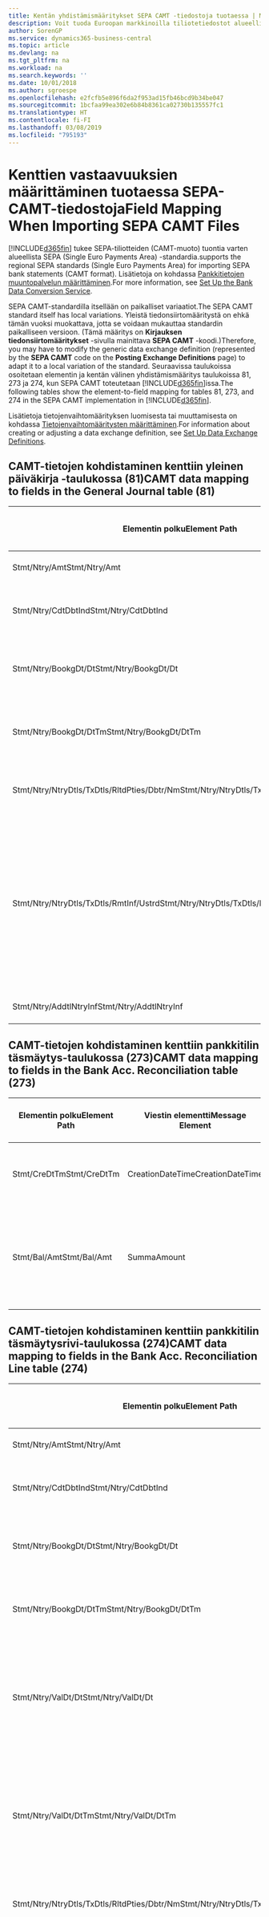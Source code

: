 ```yaml
---
title: Kentän yhdistämismääritykset SEPA CAMT -tiedostoja tuotaessa | Microsoft Docs
description: Voit tuoda Euroopan markkinoilla tiliotetiedostot alueellisen SEPA (Single Euro Payments Area) -standardin mukaisessa muodossa.
author: SorenGP
ms.service: dynamics365-business-central
ms.topic: article
ms.devlang: na
ms.tgt_pltfrm: na
ms.workload: na
ms.search.keywords: ''
ms.date: 10/01/2018
ms.author: sgroespe
ms.openlocfilehash: e2fcfb5e896f6da2f953ad15fb46bcd9b34be047
ms.sourcegitcommit: 1bcfaa99ea302e6b84b8361ca02730b135557fc1
ms.translationtype: HT
ms.contentlocale: fi-FI
ms.lasthandoff: 03/08/2019
ms.locfileid: "795193"
---
```

# <a name="field-mapping-when-importing-sepa-camt-files"></a><span data-ttu-id="a2948-103">Kenttien vastaavuuksien määrittäminen tuotaessa SEPA-CAMT-tiedostoja</span><span class="sxs-lookup"><span data-stu-id="a2948-103">Field Mapping When Importing SEPA CAMT Files</span></span>
[!INCLUDE[d365fin](includes/d365fin_md.md)] <span data-ttu-id="a2948-104">tukee SEPA-tiliotteiden (CAMT-muoto) tuontia varten alueellista SEPA (Single Euro Payments Area) -standardia.</span><span class="sxs-lookup"><span data-stu-id="a2948-104">supports the regional SEPA standards (Single Euro Payments Area) for importing SEPA bank statements (CAMT format).</span></span> <span data-ttu-id="a2948-105">Lisätietoja on kohdassa [Pankkitietojen muuntopalvelun määrittäminen](bank-how-setup-bank-data-conversion-service.md).</span><span class="sxs-lookup"><span data-stu-id="a2948-105">For more information, see [Set Up the Bank Data Conversion Service](bank-how-setup-bank-data-conversion-service.md).</span></span>  

 <span data-ttu-id="a2948-106">SEPA CAMT-standardilla itsellään on paikalliset variaatiot.</span><span class="sxs-lookup"><span data-stu-id="a2948-106">The SEPA CAMT standard itself has local variations.</span></span> <span data-ttu-id="a2948-107">Yleistä tiedonsiirtomääritystä on ehkä tämän vuoksi muokattava, jotta se voidaan mukauttaa standardin paikalliseen versioon. (Tämä määritys on **Kirjauksen tiedonsiirtomääritykset** -sivulla mainittava **SEPA CAMT** -koodi.)</span><span class="sxs-lookup"><span data-stu-id="a2948-107">Therefore, you may have to modify the generic data exchange definition (represented by the **SEPA CAMT** code on the **Posting Exchange Definitions** page) to adapt it to a local variation of the standard.</span></span> <span data-ttu-id="a2948-108">Seuraavissa taulukoissa osoitetaan elementin ja kentän välinen yhdistämismääritys taulukoissa 81, 273 ja 274, kun SEPA CAMT toteutetaan [!INCLUDE[d365fin](includes/d365fin_md.md)]issa.</span><span class="sxs-lookup"><span data-stu-id="a2948-108">The following tables show the element-to-field mapping for tables 81, 273, and 274 in the SEPA CAMT implementation in [!INCLUDE[d365fin](includes/d365fin_md.md)].</span></span>  

 <span data-ttu-id="a2948-109">Lisätietoja tietojenvaihtomäärityksen luomisesta tai muuttamisesta on kohdassa [Tietojenvaihtomääritysten määrittäminen](across-how-to-set-up-data-exchange-definitions.md).</span><span class="sxs-lookup"><span data-stu-id="a2948-109">For information about creating or adjusting a data exchange definition, see [Set Up Data Exchange Definitions](across-how-to-set-up-data-exchange-definitions.md).</span></span>  

## <a name="camt-data-mapping-to-fields-in-the-general-journal-table-81"></a><span data-ttu-id="a2948-110">CAMT-tietojen kohdistaminen kenttiin yleinen päiväkirja -taulukossa (81)</span><span class="sxs-lookup"><span data-stu-id="a2948-110">CAMT data mapping to fields in the General Journal table (81)</span></span>  

|<span data-ttu-id="a2948-111">Elementin polku</span><span class="sxs-lookup"><span data-stu-id="a2948-111">Element Path</span></span>|<span data-ttu-id="a2948-112">Viestin elementti</span><span class="sxs-lookup"><span data-stu-id="a2948-112">Message Element</span></span>|<span data-ttu-id="a2948-113">Tietotyyppi</span><span class="sxs-lookup"><span data-stu-id="a2948-113">Data Type</span></span>|<span data-ttu-id="a2948-114">Kuvaus</span><span class="sxs-lookup"><span data-stu-id="a2948-114">Description</span></span>|<span data-ttu-id="a2948-115">Negatiivisen etumerkin tunniste</span><span class="sxs-lookup"><span data-stu-id="a2948-115">Negative-Sign Identifier</span></span>|<span data-ttu-id="a2948-116">Kentän nro</span><span class="sxs-lookup"><span data-stu-id="a2948-116">Field No.</span></span>|<span data-ttu-id="a2948-117">Kentän nimi</span><span class="sxs-lookup"><span data-stu-id="a2948-117">Field Name</span></span>|  
|------------------|---------------------|---------------|-----------------|-------------------------------|---------------|----------------|  
|<span data-ttu-id="a2948-118">Stmt/Ntry/Amt</span><span class="sxs-lookup"><span data-stu-id="a2948-118">Stmt/Ntry/Amt</span></span>|<span data-ttu-id="a2948-119">Summa</span><span class="sxs-lookup"><span data-stu-id="a2948-119">Amount</span></span>|<span data-ttu-id="a2948-120">Desimaali</span><span class="sxs-lookup"><span data-stu-id="a2948-120">Decimal</span></span>|<span data-ttu-id="a2948-121">Rahamäärä käteiskirjauksessa</span><span class="sxs-lookup"><span data-stu-id="a2948-121">The amount of money in the cash entry</span></span>||<span data-ttu-id="a2948-122">13</span><span class="sxs-lookup"><span data-stu-id="a2948-122">13</span></span>|<span data-ttu-id="a2948-123">Summa</span><span class="sxs-lookup"><span data-stu-id="a2948-123">Amount</span></span>|  
|<span data-ttu-id="a2948-124">Stmt/Ntry/CdtDbtInd</span><span class="sxs-lookup"><span data-stu-id="a2948-124">Stmt/Ntry/CdtDbtInd</span></span>|<span data-ttu-id="a2948-125">CreditDebitIndicator</span><span class="sxs-lookup"><span data-stu-id="a2948-125">CreditDebitIndicator</span></span>|<span data-ttu-id="a2948-126">Teksti</span><span class="sxs-lookup"><span data-stu-id="a2948-126">Text</span></span>|<span data-ttu-id="a2948-127">Ilmaisee, onko tapahtuma kredit- vai debet-tapahtuma</span><span class="sxs-lookup"><span data-stu-id="a2948-127">Indicates whether the entry is a credit or a debit entry</span></span>|<span data-ttu-id="a2948-128">DBIT</span><span class="sxs-lookup"><span data-stu-id="a2948-128">DBIT</span></span>|<span data-ttu-id="a2948-129">13</span><span class="sxs-lookup"><span data-stu-id="a2948-129">13</span></span>|<span data-ttu-id="a2948-130">Summa</span><span class="sxs-lookup"><span data-stu-id="a2948-130">Amount</span></span>|  
|<span data-ttu-id="a2948-131">Stmt/Ntry/BookgDt/Dt</span><span class="sxs-lookup"><span data-stu-id="a2948-131">Stmt/Ntry/BookgDt/Dt</span></span>|<span data-ttu-id="a2948-132">Pvm</span><span class="sxs-lookup"><span data-stu-id="a2948-132">Date</span></span>|<span data-ttu-id="a2948-133">Pvm</span><span class="sxs-lookup"><span data-stu-id="a2948-133">Date</span></span>|<span data-ttu-id="a2948-134">Päivämäärä, jolloin kirjaus on tiliöity tilille tilinhallinnoijan kirjoissa</span><span class="sxs-lookup"><span data-stu-id="a2948-134">The date when an entry is posted to an account on the account servicer's books</span></span>||<span data-ttu-id="a2948-135">5</span><span class="sxs-lookup"><span data-stu-id="a2948-135">5</span></span>|<span data-ttu-id="a2948-136">Kirjauspvm</span><span class="sxs-lookup"><span data-stu-id="a2948-136">Posting Date</span></span>|  
|<span data-ttu-id="a2948-137">Stmt/Ntry/BookgDt/DtTm</span><span class="sxs-lookup"><span data-stu-id="a2948-137">Stmt/Ntry/BookgDt/DtTm</span></span>|<span data-ttu-id="a2948-138">DateTime</span><span class="sxs-lookup"><span data-stu-id="a2948-138">DateTime</span></span>|<span data-ttu-id="a2948-139">DateTime</span><span class="sxs-lookup"><span data-stu-id="a2948-139">DateTime</span></span>|<span data-ttu-id="a2948-140">Päivämäärä ja aika, jolloin kirjaus on tiliöity tilille tilinhallinnoijan kirjoissa</span><span class="sxs-lookup"><span data-stu-id="a2948-140">The date and time when an entry is posted to an account on the account servicer's books</span></span>||<span data-ttu-id="a2948-141">5</span><span class="sxs-lookup"><span data-stu-id="a2948-141">5</span></span>|<span data-ttu-id="a2948-142">Kirjauspvm</span><span class="sxs-lookup"><span data-stu-id="a2948-142">Posting Date</span></span>|  
|<span data-ttu-id="a2948-143">Stmt/Ntry/NtryDtls/TxDtls/RltdPties/Dbtr/Nm</span><span class="sxs-lookup"><span data-stu-id="a2948-143">Stmt/Ntry/NtryDtls/TxDtls/RltdPties/Dbtr/Nm</span></span>|<span data-ttu-id="a2948-144">Nimi</span><span class="sxs-lookup"><span data-stu-id="a2948-144">Name</span></span>|<span data-ttu-id="a2948-145">Teksti</span><span class="sxs-lookup"><span data-stu-id="a2948-145">Text</span></span>|<span data-ttu-id="a2948-146">Osallisen nimi, joka on velkaa rahasumman (viimeiselle) perijälle</span><span class="sxs-lookup"><span data-stu-id="a2948-146">The name of the party that owes an amount of money to the (ultimate) creditor</span></span>||<span data-ttu-id="a2948-147">1221</span><span class="sxs-lookup"><span data-stu-id="a2948-147">1221</span></span>|<span data-ttu-id="a2948-148">Maksajan tiedot</span><span class="sxs-lookup"><span data-stu-id="a2948-148">Payer Information</span></span>|  
|<span data-ttu-id="a2948-149">Stmt/Ntry/NtryDtls/TxDtls/RmtInf/Ustrd</span><span class="sxs-lookup"><span data-stu-id="a2948-149">Stmt/Ntry/NtryDtls/TxDtls/RmtInf/Ustrd</span></span>|<span data-ttu-id="a2948-150">Rakenteeton</span><span class="sxs-lookup"><span data-stu-id="a2948-150">Unstructured</span></span>|<span data-ttu-id="a2948-151">Teksti</span><span class="sxs-lookup"><span data-stu-id="a2948-151">Text</span></span>|<span data-ttu-id="a2948-152">Rakenteettomassa muodossa olevat tiedot, jotka on toimitettu sen tapahtuman kohdistamiseen/täsmäytykseen nimikkeillä, jotka maksun tulisi selvittää, esimerkiksi myyntireskontrajärjestelmän kaupallisten laskujen.</span><span class="sxs-lookup"><span data-stu-id="a2948-152">Information supplied to enable the matching/reconciliation of an entry with the items that the payment is intended to settle, such as commercial invoices in an accounts-receivable system, in an unstructured form</span></span>||<span data-ttu-id="a2948-153">8</span><span class="sxs-lookup"><span data-stu-id="a2948-153">8</span></span>|<span data-ttu-id="a2948-154">Kuvaus</span><span class="sxs-lookup"><span data-stu-id="a2948-154">Description</span></span>|  
|<span data-ttu-id="a2948-155">Stmt/Ntry/AddtlNtryInf</span><span class="sxs-lookup"><span data-stu-id="a2948-155">Stmt/Ntry/AddtlNtryInf</span></span>|<span data-ttu-id="a2948-156">LisätiedotMerkinnästä</span><span class="sxs-lookup"><span data-stu-id="a2948-156">AdditionalEntryInformation</span></span>|<span data-ttu-id="a2948-157">Teksti</span><span class="sxs-lookup"><span data-stu-id="a2948-157">Text</span></span>|<span data-ttu-id="a2948-158">Lisätietoja merkinnästä</span><span class="sxs-lookup"><span data-stu-id="a2948-158">Additional information about the entry</span></span>||<span data-ttu-id="a2948-159">1222</span><span class="sxs-lookup"><span data-stu-id="a2948-159">1222</span></span>|<span data-ttu-id="a2948-160">Tapahtuman tiedot</span><span class="sxs-lookup"><span data-stu-id="a2948-160">Transaction Information</span></span>|  

## <a name="camt-data-mapping-to-fields-in-the-bank-acc-reconciliation-table-273"></a><span data-ttu-id="a2948-161">CAMT-tietojen kohdistaminen kenttiin pankkitilin täsmäytys-taulukossa (273)</span><span class="sxs-lookup"><span data-stu-id="a2948-161">CAMT data mapping to fields in the Bank Acc. Reconciliation table (273)</span></span>  

|<span data-ttu-id="a2948-162">Elementin polku</span><span class="sxs-lookup"><span data-stu-id="a2948-162">Element Path</span></span>|<span data-ttu-id="a2948-163">Viestin elementti</span><span class="sxs-lookup"><span data-stu-id="a2948-163">Message Element</span></span>|<span data-ttu-id="a2948-164">Tietotyyppi</span><span class="sxs-lookup"><span data-stu-id="a2948-164">Data Type</span></span>|<span data-ttu-id="a2948-165">Kuvaus</span><span class="sxs-lookup"><span data-stu-id="a2948-165">Description</span></span>|<span data-ttu-id="a2948-166">Negatiivisen etumerkin tunniste</span><span class="sxs-lookup"><span data-stu-id="a2948-166">Negative-Sign Identifier</span></span>|<span data-ttu-id="a2948-167">Kentän nro</span><span class="sxs-lookup"><span data-stu-id="a2948-167">Field No.</span></span>|<span data-ttu-id="a2948-168">Kentän nimi</span><span class="sxs-lookup"><span data-stu-id="a2948-168">Field Name</span></span>|  
|------------------|---------------------|---------------|-----------------|-------------------------------|---------------|----------------|  
|<span data-ttu-id="a2948-169">Stmt/CreDtTm</span><span class="sxs-lookup"><span data-stu-id="a2948-169">Stmt/CreDtTm</span></span>|<span data-ttu-id="a2948-170">CreationDateTime</span><span class="sxs-lookup"><span data-stu-id="a2948-170">CreationDateTime</span></span>|<span data-ttu-id="a2948-171">Pvm</span><span class="sxs-lookup"><span data-stu-id="a2948-171">Date</span></span>|<span data-ttu-id="a2948-172">Päivämäärä ja kellonaika, jolloin sanoma luotiin.</span><span class="sxs-lookup"><span data-stu-id="a2948-172">The date and time when the message was created</span></span>||<span data-ttu-id="a2948-173">3</span><span class="sxs-lookup"><span data-stu-id="a2948-173">3</span></span>|<span data-ttu-id="a2948-174">Tiliotteen pvm</span><span class="sxs-lookup"><span data-stu-id="a2948-174">Statement Date</span></span>|  
|<span data-ttu-id="a2948-175">Stmt/Bal/Amt</span><span class="sxs-lookup"><span data-stu-id="a2948-175">Stmt/Bal/Amt</span></span>|<span data-ttu-id="a2948-176">Summa</span><span class="sxs-lookup"><span data-stu-id="a2948-176">Amount</span></span>|<span data-ttu-id="a2948-177">Desimaali</span><span class="sxs-lookup"><span data-stu-id="a2948-177">Decimal</span></span>|<span data-ttu-id="a2948-178">Summa, joka on seurasta kaikkien debet- ja kreditkirjausten summasta.</span><span class="sxs-lookup"><span data-stu-id="a2948-178">The amount resulting from the netted amounts for all debit and credit entries</span></span>||<span data-ttu-id="a2948-179">4</span><span class="sxs-lookup"><span data-stu-id="a2948-179">4</span></span>|<span data-ttu-id="a2948-180">Tiliotteen loppusaldo</span><span class="sxs-lookup"><span data-stu-id="a2948-180">Statement Ending Balance</span></span>|  

## <a name="camt-data-mapping-to-fields-in-the-bank-acc-reconciliation-line-table-274"></a><span data-ttu-id="a2948-181">CAMT-tietojen kohdistaminen kenttiin pankkitilin täsmäytysrivi-taulukossa (274)</span><span class="sxs-lookup"><span data-stu-id="a2948-181">CAMT data mapping to fields in the Bank Acc. Reconciliation Line table (274)</span></span>  

|<span data-ttu-id="a2948-182">Elementin polku</span><span class="sxs-lookup"><span data-stu-id="a2948-182">Element Path</span></span>|<span data-ttu-id="a2948-183">Viestin elementti</span><span class="sxs-lookup"><span data-stu-id="a2948-183">Message Element</span></span>|<span data-ttu-id="a2948-184">Tietotyyppi</span><span class="sxs-lookup"><span data-stu-id="a2948-184">Data Type</span></span>|<span data-ttu-id="a2948-185">Kuvaus</span><span class="sxs-lookup"><span data-stu-id="a2948-185">Description</span></span>|<span data-ttu-id="a2948-186">Negatiivisen etumerkin tunniste</span><span class="sxs-lookup"><span data-stu-id="a2948-186">Negative-Sign Identifier</span></span>|<span data-ttu-id="a2948-187">Kentän nro</span><span class="sxs-lookup"><span data-stu-id="a2948-187">Field No.</span></span>|<span data-ttu-id="a2948-188">Kentän nimi</span><span class="sxs-lookup"><span data-stu-id="a2948-188">Field Name</span></span>|  
|------------------|---------------------|---------------|-----------------|-------------------------------|---------------|----------------|  
|<span data-ttu-id="a2948-189">Stmt/Ntry/Amt</span><span class="sxs-lookup"><span data-stu-id="a2948-189">Stmt/Ntry/Amt</span></span>|<span data-ttu-id="a2948-190">Summa</span><span class="sxs-lookup"><span data-stu-id="a2948-190">Amount</span></span>|<span data-ttu-id="a2948-191">Desimaali</span><span class="sxs-lookup"><span data-stu-id="a2948-191">Decimal</span></span>|<span data-ttu-id="a2948-192">Rahamäärä käteiskirjauksessa</span><span class="sxs-lookup"><span data-stu-id="a2948-192">The amount of money in the cash entry</span></span>||<span data-ttu-id="a2948-193">7</span><span class="sxs-lookup"><span data-stu-id="a2948-193">7</span></span>|<span data-ttu-id="a2948-194">Tiliotteen summa</span><span class="sxs-lookup"><span data-stu-id="a2948-194">Statement Amount</span></span>|  
|<span data-ttu-id="a2948-195">Stmt/Ntry/CdtDbtInd</span><span class="sxs-lookup"><span data-stu-id="a2948-195">Stmt/Ntry/CdtDbtInd</span></span>|<span data-ttu-id="a2948-196">CreditDebitIndicator</span><span class="sxs-lookup"><span data-stu-id="a2948-196">CreditDebitIndicator</span></span>|<span data-ttu-id="a2948-197">Teksti</span><span class="sxs-lookup"><span data-stu-id="a2948-197">Text</span></span>|<span data-ttu-id="a2948-198">Ilmaisee, onko tapahtuma kredit- vai debet-tapahtuma</span><span class="sxs-lookup"><span data-stu-id="a2948-198">Indicates whether the entry is a credit or a debit entry</span></span>|<span data-ttu-id="a2948-199">DBIT</span><span class="sxs-lookup"><span data-stu-id="a2948-199">DBIT</span></span>|<span data-ttu-id="a2948-200">7</span><span class="sxs-lookup"><span data-stu-id="a2948-200">7</span></span>|<span data-ttu-id="a2948-201">Tiliotteen summa</span><span class="sxs-lookup"><span data-stu-id="a2948-201">Statement Amount</span></span>|  
|<span data-ttu-id="a2948-202">Stmt/Ntry/BookgDt/Dt</span><span class="sxs-lookup"><span data-stu-id="a2948-202">Stmt/Ntry/BookgDt/Dt</span></span>|<span data-ttu-id="a2948-203">Pvm</span><span class="sxs-lookup"><span data-stu-id="a2948-203">Date</span></span>|<span data-ttu-id="a2948-204">Pvm</span><span class="sxs-lookup"><span data-stu-id="a2948-204">Date</span></span>|<span data-ttu-id="a2948-205">Päivämäärä, jolloin kirjaus on tiliöity tilille tilinhallinnoijan kirjoissa</span><span class="sxs-lookup"><span data-stu-id="a2948-205">The date when an entry is posted to an account on the account servicer's books</span></span>||<span data-ttu-id="a2948-206">5</span><span class="sxs-lookup"><span data-stu-id="a2948-206">5</span></span>|<span data-ttu-id="a2948-207">Transaktiopvm</span><span class="sxs-lookup"><span data-stu-id="a2948-207">Transaction Date</span></span>|  
|<span data-ttu-id="a2948-208">Stmt/Ntry/BookgDt/DtTm</span><span class="sxs-lookup"><span data-stu-id="a2948-208">Stmt/Ntry/BookgDt/DtTm</span></span>|<span data-ttu-id="a2948-209">DateTime</span><span class="sxs-lookup"><span data-stu-id="a2948-209">DateTime</span></span>|<span data-ttu-id="a2948-210">DateTime</span><span class="sxs-lookup"><span data-stu-id="a2948-210">DateTime</span></span>|<span data-ttu-id="a2948-211">Päivämäärä ja aika, jolloin kirjaus on tiliöity tilille tilinhallinnoijan kirjoissa</span><span class="sxs-lookup"><span data-stu-id="a2948-211">The date and time when an entry is posted to an account on the account servicer's books</span></span>||<span data-ttu-id="a2948-212">5</span><span class="sxs-lookup"><span data-stu-id="a2948-212">5</span></span>|<span data-ttu-id="a2948-213">Transaktiopvm</span><span class="sxs-lookup"><span data-stu-id="a2948-213">Transaction Date</span></span>|  
|<span data-ttu-id="a2948-214">Stmt/Ntry/ValDt/Dt</span><span class="sxs-lookup"><span data-stu-id="a2948-214">Stmt/Ntry/ValDt/Dt</span></span>|<span data-ttu-id="a2948-215">Pvm</span><span class="sxs-lookup"><span data-stu-id="a2948-215">Date</span></span>|<span data-ttu-id="a2948-216">Pvm</span><span class="sxs-lookup"><span data-stu-id="a2948-216">Date</span></span>|<span data-ttu-id="a2948-217">Päivämäärä, jolloin varat tulevat käyttöön tilinomistajalle kredit-tiliöintitapauksessa, tai loppuu olemasta tilinomistajan käytössä Debet-tiliöintitapauksessa.</span><span class="sxs-lookup"><span data-stu-id="a2948-217">The date when assets become available to the account owner in case of a credit entry, or cease to be available to the account owner in case of a debit entry</span></span>||<span data-ttu-id="a2948-218">12</span><span class="sxs-lookup"><span data-stu-id="a2948-218">12</span></span>|<span data-ttu-id="a2948-219">Arvopvm</span><span class="sxs-lookup"><span data-stu-id="a2948-219">Value Date</span></span>|  
|<span data-ttu-id="a2948-220">Stmt/Ntry/ValDt/DtTm</span><span class="sxs-lookup"><span data-stu-id="a2948-220">Stmt/Ntry/ValDt/DtTm</span></span>|<span data-ttu-id="a2948-221">DateTime</span><span class="sxs-lookup"><span data-stu-id="a2948-221">DateTime</span></span>|<span data-ttu-id="a2948-222">DateTime</span><span class="sxs-lookup"><span data-stu-id="a2948-222">DateTime</span></span>|<span data-ttu-id="a2948-223">Päivämäärä ja aika, jolloin varat tulevat käyttöön tilinomistajalle kredit-tiliöintitapauksessa, tai loppuu olemasta tilinomistajan käytössä Debet-tiliöintitapauksessa.</span><span class="sxs-lookup"><span data-stu-id="a2948-223">The date and time when assets become available to the account owner in case of a credit entry, or cease to be available to the account owner in case of a debit entry</span></span>||<span data-ttu-id="a2948-224">12</span><span class="sxs-lookup"><span data-stu-id="a2948-224">12</span></span>|<span data-ttu-id="a2948-225">Arvopvm</span><span class="sxs-lookup"><span data-stu-id="a2948-225">Value Date</span></span>|  
|<span data-ttu-id="a2948-226">Stmt/Ntry/NtryDtls/TxDtls/RltdPties/Dbtr/Nm</span><span class="sxs-lookup"><span data-stu-id="a2948-226">Stmt/Ntry/NtryDtls/TxDtls/RltdPties/Dbtr/Nm</span></span>|<span data-ttu-id="a2948-227">Nimi</span><span class="sxs-lookup"><span data-stu-id="a2948-227">Name</span></span>|<span data-ttu-id="a2948-228">Teksti</span><span class="sxs-lookup"><span data-stu-id="a2948-228">Text</span></span>|<span data-ttu-id="a2948-229">Osallisen nimi, joka on velkaa rahasumman (viimeiselle) perijälle</span><span class="sxs-lookup"><span data-stu-id="a2948-229">The name of the party that owes an amount of money to the (ultimate) creditor</span></span>||<span data-ttu-id="a2948-230">15</span><span class="sxs-lookup"><span data-stu-id="a2948-230">15</span></span>|<span data-ttu-id="a2948-231">Maksajan tiedot</span><span class="sxs-lookup"><span data-stu-id="a2948-231">Payer Information</span></span>|  
|<span data-ttu-id="a2948-232">Stmt/Ntry/NtryDtls/TxDtls/RmtInf/Ustrd</span><span class="sxs-lookup"><span data-stu-id="a2948-232">Stmt/Ntry/NtryDtls/TxDtls/RmtInf/Ustrd</span></span>|<span data-ttu-id="a2948-233">Rakenteeton</span><span class="sxs-lookup"><span data-stu-id="a2948-233">Unstructured</span></span>|<span data-ttu-id="a2948-234">Teksti</span><span class="sxs-lookup"><span data-stu-id="a2948-234">Text</span></span>|<span data-ttu-id="a2948-235">Rakenteettomassa muodossa olevat tiedot, jotka on toimitettu sen tapahtuman kohdistamiseen/täsmäytykseen nimikkeillä, jotka maksun tulisi selvittää, esimerkiksi myyntireskontrajärjestelmän kaupallisten laskujen.</span><span class="sxs-lookup"><span data-stu-id="a2948-235">Information supplied to enable the matching/reconciliation of an entry with the items that the payment is intended to settle, such as commercial invoices in an accounts-receivable system, in an unstructured form</span></span>||<span data-ttu-id="a2948-236">6</span><span class="sxs-lookup"><span data-stu-id="a2948-236">6</span></span>|<span data-ttu-id="a2948-237">Kuvaus</span><span class="sxs-lookup"><span data-stu-id="a2948-237">Description</span></span>|  
|<span data-ttu-id="a2948-238">Stmt/Ntry/AddtlNtryInf</span><span class="sxs-lookup"><span data-stu-id="a2948-238">Stmt/Ntry/AddtlNtryInf</span></span>|<span data-ttu-id="a2948-239">LisätiedotMerkinnästä</span><span class="sxs-lookup"><span data-stu-id="a2948-239">AdditionalEntryInformation</span></span>|<span data-ttu-id="a2948-240">Teksti</span><span class="sxs-lookup"><span data-stu-id="a2948-240">Text</span></span>|<span data-ttu-id="a2948-241">Lisätietoja merkinnästä</span><span class="sxs-lookup"><span data-stu-id="a2948-241">Additional information about the entry</span></span>||<span data-ttu-id="a2948-242">16</span><span class="sxs-lookup"><span data-stu-id="a2948-242">16</span></span>|<span data-ttu-id="a2948-243">Tapahtuman tiedot</span><span class="sxs-lookup"><span data-stu-id="a2948-243">Transaction Information</span></span>|  

 <span data-ttu-id="a2948-244">Elementit **Ntry**-solmussa, jotka on tuotu [!INCLUDE[d365fin](includes/d365fin_md.md)] -järjestelmään, mutta joita ei ole kohdistettu mihinkään kenttiin, tallennetaan **Kirj. tiedonsiirron sarakemääritys** -taulukkoon.</span><span class="sxs-lookup"><span data-stu-id="a2948-244">Elements in the **Ntry** node that are imported into [!INCLUDE[d365fin](includes/d365fin_md.md)] but not mapped to any fields are stored in the **Posting Exch. Column Def** table.</span></span> <span data-ttu-id="a2948-245">Käyttäjät voivat tarkastella näitä elementtejä **Maksujen täsmäytyskirjauskansio**-, **Maksun kohdistus**- ja **Pankkitilin täsmäytys** -sivuilla valitsemalla **Pankin tiliotteen rivierittely** -toiminnon.</span><span class="sxs-lookup"><span data-stu-id="a2948-245">Users can view these elements from the **Payment Reconciliation Journal**, **Payment Application**, and **Bank Acc. Reconciliation** pages by choosing the **Bank Statement Line Details** action.</span></span> <span data-ttu-id="a2948-246">Lisätietoja on kohdassa [Maksujen täsmäyttäminen käyttämällä automaattista kohdistusta](receivables-how-reconcile-payments-auto-application.md).</span><span class="sxs-lookup"><span data-stu-id="a2948-246">For more information, see [Reconcile Payments Using Automatic Application](receivables-how-reconcile-payments-auto-application.md).</span></span>  
## <a name="see-also"></a><span data-ttu-id="a2948-247">Katso myös</span><span class="sxs-lookup"><span data-stu-id="a2948-247">See Also</span></span>  
[<span data-ttu-id="a2948-248">Tiedonsiirron määrittäminen</span><span class="sxs-lookup"><span data-stu-id="a2948-248">Setting Up Data Exchange</span></span>](across-set-up-data-exchange.md)  
[<span data-ttu-id="a2948-249">Sähköinen tiedonsiirto</span><span class="sxs-lookup"><span data-stu-id="a2948-249">Exchanging Data Electronically</span></span>](across-data-exchange.md)  
<span data-ttu-id="a2948-250">[Pankkitietojen muuntopalvelun määrittäminen](bank-how-setup-bank-data-conversion-service.md) </span><span class="sxs-lookup"><span data-stu-id="a2948-250">[Set Up the Bank Data Conversion Service](bank-how-setup-bank-data-conversion-service.md) </span></span>  
[<span data-ttu-id="a2948-251">XML-mallien käyttäminen tietojenvaihtomääritysten valmisteluun</span><span class="sxs-lookup"><span data-stu-id="a2948-251">Use XML Schemas to Prepare Data Exchange Definitions</span></span>](across-how-to-use-xml-schemas-to-prepare-data-exchange-definitions.md)  
[<span data-ttu-id="a2948-252">Maksujen täsmäyttäminen käyttämällä automaattista kohdistusta</span><span class="sxs-lookup"><span data-stu-id="a2948-252">Reconcile Payments Using Automatic Application</span></span>](receivables-how-reconcile-payments-auto-application.md)  
